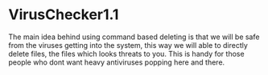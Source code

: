 # VirusChecker1.1
The main idea behind using command based deleting is that we will be safe from the viruses getting into the system, this way we will able to directly delete files, the files which looks threats to you. This is handy for those people who dont want heavy
antiviruses popping here and there.
